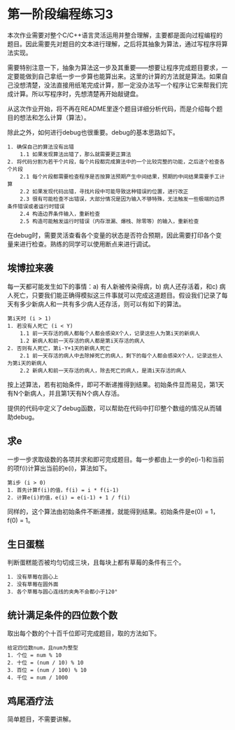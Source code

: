 # 第一阶段编程练习3

本次作业需要对整个C/C++语言灵活运用并整合理解，主要都是面向过程编程的题目。因此需要先对题目的文本进行理解，之后将其抽象为算法，通过写程序将算法实现。

需要特别注意一下，抽象为算法这一步及其重要——想要让程序完成题目要求，一定要能做到自己拿纸一步一步算也能算出来。这里的计算的方法就是算法。如果自己没想清楚，没法直接用纸笔完成计算，那一定没办法写一个程序让它来帮我们完成计算。所以写程序时，先想清楚再开始敲键盘。

从这次作业开始，将不再在README里逐个题目详细分析代码，而是介绍每个题目的想法和怎么计算（算法）。

除此之外，如何进行debug也很重要。debug的基本思路如下。

```
1. 确保自己的算法没有出错
    1.1 如果发现算法出错了，那么就需要更正算法
2. 将代码分割为若干个片段，每个片段都完成算法中的一个比较完整的功能，之后逐个检查各个片段
    2.1 每个片段都需要检查程序是否按算法预期产生中间结果，预期的中间结果需要手工计算
    2.2 如果发现代码出错，寻找片段中可能导致这种错误的位置，进行改正
    2.3 很有可能检查不出错误，大部分情况是因为输入不够特殊，无法触发一些极端的边界条件错误或者运行时错误
    2.4 构造边界条件输入，重新检查
    2.5 构造可能触发运行时错误（内存泄漏、爆栈、除零等）的输入，重新检查
```

在debug时，需要灵活查看各个变量的状态是否符合预期，因此需要打印各个变量来进行检查。熟练的同学可以使用断点来进行调试。

## 埃博拉来袭

每一天都可能发生如下的事情：a) 有人新被传染得病，b) 病人还存活着，和c) 病人死亡，只要我们能正确得模拟这三件事就可以完成这道题目。假设我们记录了每天有多少新病人和一共有多少病人还存活，则可以有如下的算法。

```
第i天时 (i > 1)
1. 若没有人死亡 (i < Y)
    1.1 前一天存活的病人都每个人都会感染X个人，记录这些人为第i天的新病人
    1.2 新病人和前一天存活的病人都是第i天存活的病人
2. 否则有人死亡，第i-Y+1天的新病人死亡
    2.1 前一天存活的病人中去除掉死亡的病人，剩下的每个人都会感染X个人，记录这些人为第i天的新病人
    2.2 新病人和前一天存活的病人，除去死亡的病人，是滴i天存活的病人
```

按上述算法，若有初始条件，即可不断递推得到结果。初始条件显而易见，第1天有N个新病人，并且第1天有N个病人存活。

提供的代码中定义了debug函数，可以帮助在代码中打印整个数组的情况从而辅助debug。

## 求e

一步一步求取级数的各项并求和即可完成题目。每一步都由上一步的e(i-1)和当前的项f(i)计算出当前的e(i)，算法如下。

```
第i步 (i > 0)
1. 首先计算f(i)的值，f(i) = i * f(i-1)
2. 计算e(i)的值，e(i) = e(i-1) + 1 / f(i)
```

同样的，这个算法由初始条件不断递推，就能得到结果。初始条件是e(0) = 1，f(0) = 1。

## 生日蛋糕

判断蛋糕能否被均匀切成三块，且每块上都有草莓的条件有三个。

```
1. 没有草莓在圆心上
2. 没有草莓在圆外面
3. 各个草莓与圆心连线的夹角不会都小于120°
```

## 统计满足条件的四位数个数

取出每个数的个十百千位即可完成题目，取的方法如下。

```
给定四位数num，且num为整型
1. 个位 = num % 10
2. 十位 = (num / 10) % 10
3. 百位 = (num / 100) % 10
4. 千位 = num / 1000
```

## 鸡尾酒疗法

简单题目，不需要讲解。